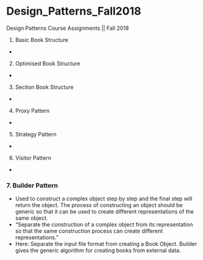 # Design_Patterns_Fall2018

Design Patterns Course Assignments  ||  Fall 2018

1. Basic Book Structure
  *
2. Optimised Book Structure
  *
3. Section Book Structure
  *
4. Proxy Pattern
  *
5. Strategy Pattern
  *
6. Visitor Pattern
  *
  ### 7. Builder Pattern
   * Used to construct a complex object step by step and the final step will return the object. The process of constructing an object should be generic so that it can be used to create different representations of the same object.
   * “Separate the construction of a complex object from its representation so that the same construction process can create different representations.”
   * Here: Separate the input file format from creating a Book Object. Builder gives the generic algorithm for creating books from external data.
